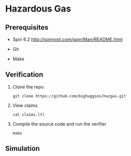 # Hazardous Gas

## Prerequisites

 * Spin 6.2
   http://spinroot.com/spin/Man/README.html

 * Git

 * Make

## Verification
 1. Clone the repo

        git clone https://github.com/bighuggies/hazgas.git

 2. View claims

        cat claims.ltl

 3. Compile the source code and run the verifier

        make

## Simulation
